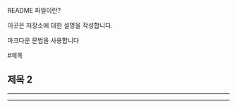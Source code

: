 README 파일이란?

이곳은 저장소에 대한 설명을 작성합니다.

마크다운 문법을 사용합니다

#제목

## 제목 2

---  

*                    *               *
